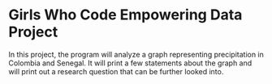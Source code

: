 # Girls Who Code Empowering Data Project

In this project, the program will analyze a graph representing precipitation in Colombia and Senegal. It will print a few statements about the graph and will print out a research question that can be further looked into. 
